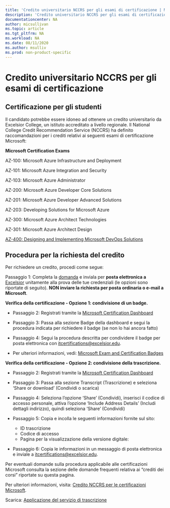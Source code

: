 ```yaml
---
title: 'Credito universitario NCCRS per gli esami di certificazione | Microsoft Docs'
description: 'Credito universitario NCCRS per gli esami di certificazione' 
documentationcenter: NA 
author: micsullivan
ms.topic: article
ms.tgt_pltfrm: NA
ms.workload: NA
ms.date: 08/11/2020
ms.author: msulliv
ms.prod: non-product-specific
---
```

# Credito universitario NCCRS per gli esami di certificazione

## Certificazione per gli studenti

Il candidato potrebbe essere idoneo ad ottenere un credito universitario da Excelsior College, un istituto accreditato a livello regionale. Il National College Credit Recommendation Service (NCCRS) ha definito raccomandazioni per i crediti relativi ai seguenti esami di certificazione Microsoft:

**Microsoft Certification Exams**

AZ-100: Microsoft Azure Infrastructure and Deployment

AZ-101: Microsoft Azure Integration and Security

AZ-103: Microsoft Azure Administrator

AZ-200: Microsoft Azure Developer Core Solutions

AZ-201: Microsoft Azure Developer Advanced Solutions

AZ-203: Developing Solutions for Microsoft Azure

AZ-300: Microsoft Azure Architect Technologies

AZ-301: Microsoft Azure Architect Design

[AZ-400: Designing and Implementing Microsoft DevOps Solutions](https://docs.microsoft.com/learn/certifications/exams/az-400)

## Procedura per la richiesta del credito

Per richiedere un credito, procedi come segue:

Passaggio 1: Completa la [domanda](https://query.prod.cms.rt.microsoft.com/cms/api/am/binary/RE2PlKU) e inviala per **posta elettronica a** [Excelsior](https://query.prod.cms.rt.microsoft.com/cms/api/am/binary/RE2PlKU) unitamente alla prova delle tue credenziali (le opzioni sono riportate di seguito). **NON inviare la richiesta per posta ordinaria o e-mail a Microsoft**.

**Verifica della certificazione - Opzione 1: condivisione di un badge.**

- Passaggio 2: Registrati tramite la [Microsoft Certification Dashboard](https://aka.ms/certdashboard)

- Passaggio 3: Passa alla sezione Badge della dashboard e segui la procedura indicata per richiedere il badge (se non lo hai ancora fatto)

- Passaggio 4: Segui la procedura descritta per condividere il badge per posta elettronica con [itcertifications@excelsior.edu](mailto:itcertifications@excelsior.edu).

- Per ulteriori informazioni, vedi: [Microsoft Exam and Certification Badges](/learn/certifications/badges)

**Verifica della certificazione - Opzione 2: condivisione della trascrizione.**

- Passaggio 2: Registrati tramite la [Microsoft Certification Dashboard](https://aka.ms/certdashboard)

- Passaggio 3: Passa alla sezione Transcript (Trascrizione) e seleziona ‘Share or download’ (Condividi o scarica)

- Passaggio 4: Seleziona l’opzione ‘Share’ (Condividi), inserisci il codice di accesso personale, attiva l’opzione ‘Include Address Details’ (Includi dettagli indirizzo), quindi seleziona ‘Share’ (Condividi)

- Passaggio 5: Copia e incolla le seguenti informazioni fornite sul sito:

  - ID trascrizione <nnnnnnn>  
  - Codice di accesso <nnnnnnnn>
  - Pagina per la visualizzazione della versione digitale: <URL>

- Passaggio 6: Copia le informazioni in un messaggio di posta elettronica e inviale a [itcertifications@excelsior.edu](mailto:itcertifications@excelsior.edu).

Per eventuali domande sulla procedura applicabile alle certificazioni Microsoft consulta la sezione delle domande frequenti relativa ai “crediti dei corsi” riportate su questa pagina.

Per ulteriori informazioni, visita: [Credito NCCRS per le certificazioni Microsoft](http://www.nationalccrs.org/organizations/microsoft).

Scarica: [Applicazione del servizio di trascrizione](https://query.prod.cms.rt.microsoft.com/cms/api/am/binary/RE2P3u5)
